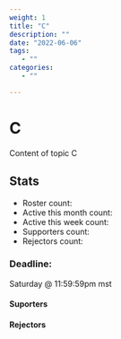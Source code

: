 ```yaml
---
weight: 1
title: "C"
description: ""
date: "2022-06-06"
tags:
   - ""
categories:
   - ""

---
```

# C
Content of topic C

## Stats
* Roster count:            
* Active this month count: 
* Active this week count:  
* Supporters count:        
* Rejectors count:         

### Deadline:
Saturday @ 11:59:59pm mst

#### Suporters


#### Rejectors

